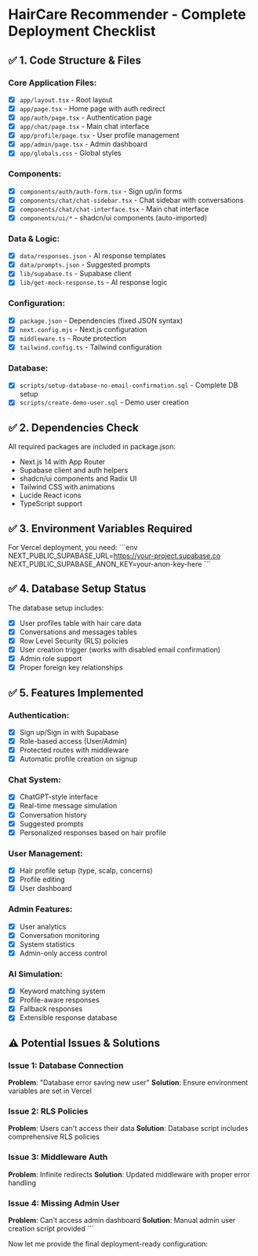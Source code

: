 # HairCare Recommender - Complete Deployment Checklist

## ✅ **1. Code Structure & Files**

### Core Application Files:

- [x] `app/layout.tsx` - Root layout
- [x] `app/page.tsx` - Home page with auth redirect
- [x] `app/auth/page.tsx` - Authentication page
- [x] `app/chat/page.tsx` - Main chat interface
- [x] `app/profile/page.tsx` - User profile management
- [x] `app/admin/page.tsx` - Admin dashboard
- [x] `app/globals.css` - Global styles

### Components:

- [x] `components/auth/auth-form.tsx` - Sign up/in forms
- [x] `components/chat/chat-sidebar.tsx` - Chat sidebar with conversations
- [x] `components/chat/chat-interface.tsx` - Main chat interface
- [x] `components/ui/*` - shadcn/ui components (auto-imported)

### Data & Logic:

- [x] `data/responses.json` - AI response templates
- [x] `data/prompts.json` - Suggested prompts
- [x] `lib/supabase.ts` - Supabase client
- [x] `lib/get-mock-response.ts` - AI response logic

### Configuration:

- [x] `package.json` - Dependencies (fixed JSON syntax)
- [x] `next.config.mjs` - Next.js configuration
- [x] `middleware.ts` - Route protection
- [x] `tailwind.config.ts` - Tailwind configuration

### Database:

- [x] `scripts/setup-database-no-email-confirmation.sql` - Complete DB setup
- [x] `scripts/create-demo-user.sql` - Demo user creation

## ✅ **2. Dependencies Check**

All required packages are included in package.json:

- Next.js 14 with App Router
- Supabase client and auth helpers
- shadcn/ui components and Radix UI
- Tailwind CSS with animations
- Lucide React icons
- TypeScript support

## ✅ **3. Environment Variables Required**

For Vercel deployment, you need:
\`\`\`env
NEXT_PUBLIC_SUPABASE_URL=https://your-project.supabase.co
NEXT_PUBLIC_SUPABASE_ANON_KEY=your-anon-key-here
\`\`\`

## ✅ **4. Database Setup Status**

The database setup includes:

- [x] User profiles table with hair care data
- [x] Conversations and messages tables
- [x] Row Level Security (RLS) policies
- [x] User creation trigger (works with disabled email confirmation)
- [x] Admin role support
- [x] Proper foreign key relationships

## ✅ **5. Features Implemented**

### Authentication:

- [x] Sign up/Sign in with Supabase
- [x] Role-based access (User/Admin)
- [x] Protected routes with middleware
- [x] Automatic profile creation on signup

### Chat System:

- [x] ChatGPT-style interface
- [x] Real-time message simulation
- [x] Conversation history
- [x] Suggested prompts
- [x] Personalized responses based on hair profile

### User Management:

- [x] Hair profile setup (type, scalp, concerns)
- [x] Profile editing
- [x] User dashboard

### Admin Features:

- [x] User analytics
- [x] Conversation monitoring
- [x] System statistics
- [x] Admin-only access control

### AI Simulation:

- [x] Keyword matching system
- [x] Profile-aware responses
- [x] Fallback responses
- [x] Extensible response database

## ⚠️ **Potential Issues & Solutions**

### Issue 1: Database Connection

**Problem**: "Database error saving new user"
**Solution**: Ensure environment variables are set in Vercel

### Issue 2: RLS Policies

**Problem**: Users can't access their data
**Solution**: Database script includes comprehensive RLS policies

### Issue 3: Middleware Auth

**Problem**: Infinite redirects
**Solution**: Updated middleware with proper error handling

### Issue 4: Missing Admin User

**Problem**: Can't access admin dashboard
**Solution**: Manual admin user creation script provided
\`\`\`

Now let me provide the final deployment-ready configuration:

